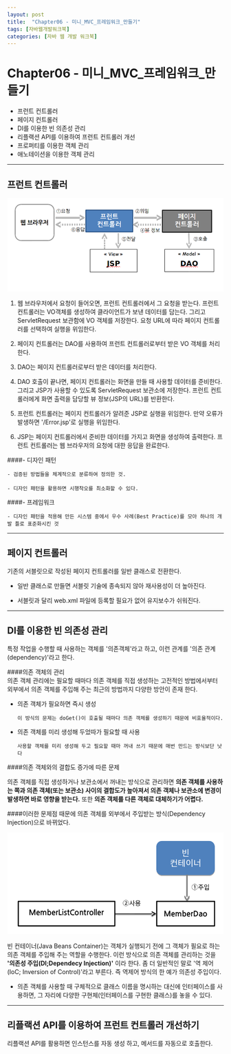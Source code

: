 ```yaml
---
layout: post
title:  "Chapter06 - 미니_MVC_프레임워크_만들기"
tags: [자바웹개발워크북]
categories: [자바 웹 개발 워크북]
---
```


Chapter06 - 미니_MVC_프레임워크_만들기
=========================

- 프런트 컨트롤러
- 페이지 컨트롤러
- DI를 이용한 빈 의존성 관리
- 리플랙션 API를 이용하여 프런트 컨트롤러 개선
- 프로퍼티를 이용한 객체 관리
- 애노테이션을 이용한 객체 관리

---
프런트 컨트롤러
-------------  

  ![front_controller](../img/webworkbook/front_controller.png)  


  1. 웹 브라우저에서 요청이 들어오면, 프런트 컨트롤러에서 그 요청을 받는다. 프런트 컨트롤러는 VO객체를 생성하여 클라이언트가 보낸 데이터를 담는다. 그리고 ServletRequest 보관함에 VO 객체를 저장한다. 요청 URL에 따라 페이지 컨트롤러를 선택하여 실행을 위임한다.

  2. 페이지 컨트롤러는 DAO를 사용하여 프런트 컨트롤러로부터 받은 VO 객체를 처리한다.

  3. DAO는 페이지 컨트롤러로부터 받은 데이터를 처리한다.

  4. DAO 호출이 끝나면, 페이지 컨트롤러는 화면을 만들 때 사용할 데이터를 준비한다. 그리고 JSP가 사용할 수 있도록 ServletRequest 보관소에 저장한다. 프런트 컨트롤러에게 화면 출력을 담당할 뷰 정보(JSP의 URL)를 반환한다.

  5. 프런트 컨트롤러는 페이지 컨트롤러가 알려준 JSP로 실행을 위임한다. 만약 오류가 발생하면 '/Error.jsp'로 실행을 위임한다.

  6. JSP는 페이지 컨트롤러에서 준비한 데이터를 가지고 화면을 생성하여 출력한다. 프런트 컨트롤러는 웹 브라우저의 요청에 대한 응답을 완료한다.

####- 디자인 패턴

    - 검증된 방법들을 체계적으로 분류하여 정의한 것.

    - 디자인 패턴을 활용하면 시행착오를 최소화할 수 있다.

####- 프레임워크

    - 디자인 패턴을 적용해 만든 시스템 중에서 우수 사례(Best Practice)를 모아 하나의 개발 틀로 표준화시킨 것

---
페이지 컨트롤러
-------  

기존의 서블릿으로 작성된 페이지 컨트롤러를 일반 클래스로 전환한다.

- 일반 클래스로 만들면 서블릿 기술에 종속되지 않아 재사용성이 더 높아진다.

- 서블릿과 달리 web.xml 파일에 등록할 필요가 없어 유지보수가 쉬워진다.

---
DI를 이용한 빈 의존성 관리
-------------------------

특정 작업을 수행할 때 사용하는 객체를 '의존객체'라고 하고, 이런 관계를 '의존 관계(dependency)'라고 한다.

####의존 객체의 관리  
  의존 객체 관리에는 필요할 때마다 의존 객체를 직접 생성하는 고전적인 방법에서부터 외부에서 의존 객체를 주입해 주는 최근의 방법까지 다양한 방안이 존재 한다.

  - 의존 객체가 필요하면 즉시 생성

        이 방식의 문제는 doGet()이 호출될 때마다 의존 객체를 생성하기 때문에 비효율적이다.
  - 의존 객체를 미리 생성해 두었따가 필요할 때 사용

        사용할 객체를 미리 생성해 두고 필요할 때마 꺼내 쓰기 때문에 매번 만드는 방식보단 낫다

####의존 객체와의 결합도 증가에 따른 문제

  의존 객체를 직접 생성하거나 보관소에서 꺼내는 방식으로 관리하면 **의존 객체를 사용하는 쪽과 의존 객체(또는 보관소) 사이의 결합도가 높아져서 의존 객체나 보관소에 변경이 발생하면 바로 영향을 받는다.** 또한 **의존 객체를 다른 객체로 대체하기가 어렵다.**

####이러한 문제점 때문에 의존 객체를 외부에서 주입받는 방식(Dependency Injection)으로 바뀌었다.  

  ![빈 컨테이너와 의존 객체의 주입](../img/webworkbook/의존객체의주입.png)

  빈 컨테이너(Java Beans Container)는 객체가 실행되기 전에 그 객체가 필요로 하는 의존 객체를 주입해 주는 역할을 수행한다. 이런 방식으로 의존 객체를 관리하는 것을 **'의존성 주입(DI;Dependecy Injection)'** 이라 한다. 좀 더 일반적인 말로 '역 제어(IoC; Inversion of Control)'라고 부른다. 즉 역제어 방식의 한 예가 의존성 주입이다.

  - 의존 객체를 사용할 때 구체적으로 클래스 이름을 명시하는 대신에 인터페이스를 사용하면, 그 자리에 다양한 구현체(인터페이스를 구현한 클래스)를 놓을 수 있다.

---
리플랙션 API를 이용하여 프런트 컨트롤러 개선하기
----------------------------------------

리플랙션 API를 활용하면 인스턴스를 자동 생성 하고, 메서드를 자동으로 호출한다.
